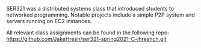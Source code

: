 SER321 was a distributed systems class that introduced students to networked programming. Notable projects include a simple P2P system and servers running on EC2 instances.

All relevant class assignments can be found in the following repo:
https://github.com/JakeHresh/ser321-spring2021-C-jhreshch.git